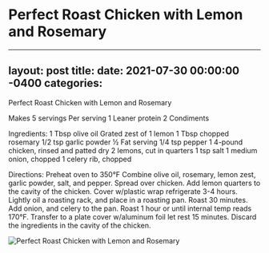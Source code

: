 # Perfect Roast Chicken with Lemon and Rosemary
---
layout: post
title: 
date:   2021-07-30 00:00:00 -0400
categories: 
---
Perfect Roast Chicken with Lemon and Rosemary

Makes 5 servings
Per serving
1 Leaner protein
2 Condiments

Ingredients:
1 Tbsp olive oil
Grated zest of 1 lemon
1 Tbsp chopped rosemary
1/2 tsp garlic powder
½ Fat serving
1/4 tsp pepper
1 4-pound chicken, rinsed and patted dry
2 lemons, cut in quarters
1 tsp salt
1 medium onion, chopped
1 celery rib, chopped

Directions:
Preheat oven to 350°F
Combine olive oil, rosemary, lemon zest, garlic powder, salt, and pepper. Spread over chicken. Add lemon quarters to the cavity of the chicken.
Cover w/plastic wrap refrigerate 3-4 hours. Lightly oil a roasting rack, and place in a roasting pan.
Roast 30 minutes. Add onion, and celery to the pan. Roast 1 hour or until internal temp reads 170°F.
Transfer to a plate cover w/aluminum foil let rest 15 minutes. Discard the ingredients in the cavity of the chicken.

![Perfect Roast Chicken with Lemon and Rosemary](/images/Perfect%20Roast%20Chicken%20with%20Lemon%20and%20Rosemary.png)

